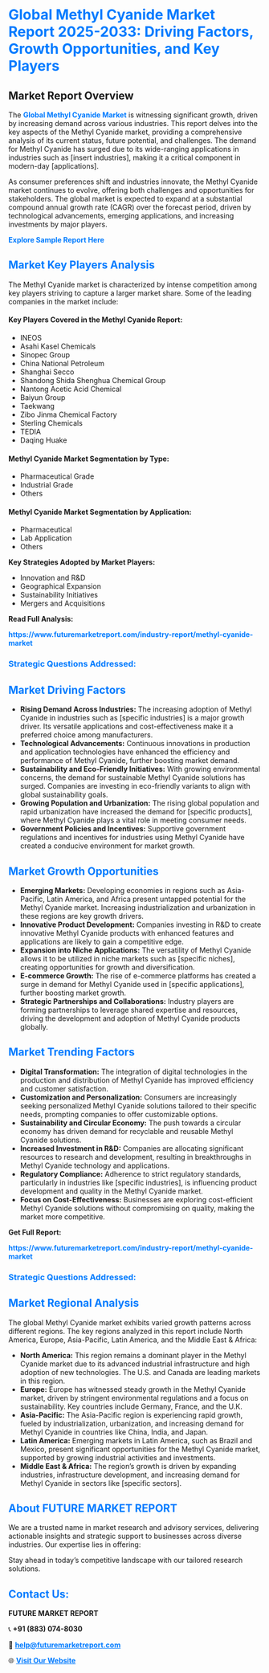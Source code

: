 <h1 style="color: #007BFF;">Global Methyl Cyanide Market Report 2025-2033: Driving Factors, Growth Opportunities, and Key Players</h1>

<section id="overview">
<h2>Market Report Overview</h2>
<p>The <a href="https://www.futuremarketreport.com/industry-report/methyl-cyanide-market" style="color: #007BFF; text-decoration: none;"><strong>Global Methyl Cyanide Market</strong></a> is witnessing significant growth, driven by increasing demand across various industries. This report delves into the key aspects of the Methyl Cyanide market, providing a comprehensive analysis of its current status, future potential, and challenges. The demand for Methyl Cyanide has surged due to its wide-ranging applications in industries such as [insert industries], making it a critical component in modern-day [applications].</p>
<p>As consumer preferences shift and industries innovate, the Methyl Cyanide market continues to evolve, offering both challenges and opportunities for stakeholders. The global market is expected to expand at a substantial compound annual growth rate (CAGR) over the forecast period, driven by technological advancements, emerging applications, and increasing investments by major players.</p>
</section>

<section id="overview">
<p><a href="https://www.futuremarketreport.com/request-sample/reportId=97698" style="color: #007BFF; text-decoration: none;"><strong>Explore Sample Report Here</strong></a></p>
</section>

<section id="key-players">
<h2 style="color: #007BFF;">Market Key Players Analysis</h2>
<p>The Methyl Cyanide market is characterized by intense competition among key players striving to capture a larger market share. Some of the leading companies in the market include:</p>
<h4>Key Players Covered in the Methyl Cyanide Report:</h4>
<ul><li>INEOS</li><li>Asahi Kasel Chemicals</li><li>Sinopec Group</li><li>China National Petroleum</li><li>Shanghai Secco</li><li>Shandong Shida Shenghua Chemical Group</li><li>Nantong Acetic Acid Chemical</li><li>Baiyun Group</li><li>Taekwang</li><li>Zibo Jinma Chemical Factory</li><li>Sterling Chemicals</li><li>TEDIA</li><li>Daqing Huake</li></ul>
<h4>Methyl Cyanide Market Segmentation by Type:</h4>
<ul><li>Pharmaceutical Grade</li><li>Industrial Grade</li><li>Others</li></ul>

<h4>Methyl Cyanide Market Segmentation by Application:</h4>
<ul><li>Pharmaceutical</li><li>Lab Application</li><li>Others</li></ul>
<p><strong>Key Strategies Adopted by Market Players:</strong></p>
<ul>
<li>Innovation and R&D</li>
<li>Geographical Expansion</li>
<li>Sustainability Initiatives</li>
<li>Mergers and Acquisitions</li>
</ul>
</section>

<section>
<p><strong>Read Full Analysis: </strong></p><a href="https://www.futuremarketreport.com/industry-report/methyl-cyanide-market" style="color: #007BFF; text-decoration: none;"><strong>https://www.futuremarketreport.com/industry-report/methyl-cyanide-market</strong></a>
<h3 style="color: #007BFF;">Strategic Questions Addressed:</h3>
</section>

<section id="driving-factors">
<h2 style="color: #007BFF;">Market Driving Factors</h2>
<ul>
<li><strong>Rising Demand Across Industries:</strong> The increasing adoption of Methyl Cyanide in industries such as [specific industries] is a major growth driver. Its versatile applications and cost-effectiveness make it a preferred choice among manufacturers.</li>
<li><strong>Technological Advancements:</strong> Continuous innovations in production and application technologies have enhanced the efficiency and performance of Methyl Cyanide, further boosting market demand.</li>
<li><strong>Sustainability and Eco-Friendly Initiatives:</strong> With growing environmental concerns, the demand for sustainable Methyl Cyanide solutions has surged. Companies are investing in eco-friendly variants to align with global sustainability goals.</li>
<li><strong>Growing Population and Urbanization:</strong> The rising global population and rapid urbanization have increased the demand for [specific products], where Methyl Cyanide plays a vital role in meeting consumer needs.</li>
<li><strong>Government Policies and Incentives:</strong> Supportive government regulations and incentives for industries using Methyl Cyanide have created a conducive environment for market growth.</li>
</ul>
</section>

<section id="growth-opportunities">
<h2 style="color: #007BFF;">Market Growth Opportunities</h2>
<ul>
<li><strong>Emerging Markets:</strong> Developing economies in regions such as Asia-Pacific, Latin America, and Africa present untapped potential for the Methyl Cyanide market. Increasing industrialization and urbanization in these regions are key growth drivers.</li>
<li><strong>Innovative Product Development:</strong> Companies investing in R&D to create innovative Methyl Cyanide products with enhanced features and applications are likely to gain a competitive edge.</li>
<li><strong>Expansion into Niche Applications:</strong> The versatility of Methyl Cyanide allows it to be utilized in niche markets such as [specific niches], creating opportunities for growth and diversification.</li>
<li><strong>E-commerce Growth:</strong> The rise of e-commerce platforms has created a surge in demand for Methyl Cyanide used in [specific applications], further boosting market growth.</li>
<li><strong>Strategic Partnerships and Collaborations:</strong> Industry players are forming partnerships to leverage shared expertise and resources, driving the development and adoption of Methyl Cyanide products globally.</li>
</ul>
</section>

<section id="trending-factors">
<h2 style="color: #007BFF;">Market Trending Factors</h2>
<ul>
<li><strong>Digital Transformation:</strong> The integration of digital technologies in the production and distribution of Methyl Cyanide has improved efficiency and customer satisfaction.</li>
<li><strong>Customization and Personalization:</strong> Consumers are increasingly seeking personalized Methyl Cyanide solutions tailored to their specific needs, prompting companies to offer customizable options.</li>
<li><strong>Sustainability and Circular Economy:</strong> The push towards a circular economy has driven demand for recyclable and reusable Methyl Cyanide solutions.</li>
<li><strong>Increased Investment in R&D:</strong> Companies are allocating significant resources to research and development, resulting in breakthroughs in Methyl Cyanide technology and applications.</li>
<li><strong>Regulatory Compliance:</strong> Adherence to strict regulatory standards, particularly in industries like [specific industries], is influencing product development and quality in the Methyl Cyanide market.</li>
<li><strong>Focus on Cost-Effectiveness:</strong> Businesses are exploring cost-efficient Methyl Cyanide solutions without compromising on quality, making the market more competitive.</li>
</ul>
</section>

<section>
<p><strong>Get Full Report: </strong></p><a href="https://www.futuremarketreport.com/industry-report/methyl-cyanide-market" style="color: #007BFF; text-decoration: none;"><strong>https://www.futuremarketreport.com/industry-report/methyl-cyanide-market</strong></a>
<h3 style="color: #007BFF;">Strategic Questions Addressed:</h3>
</section>


<section id="regional-analysis">
<h2 style="color: #007BFF;">Market Regional Analysis</h2>
<p>The global Methyl Cyanide market exhibits varied growth patterns across different regions. The key regions analyzed in this report include North America, Europe, Asia-Pacific, Latin America, and the Middle East & Africa:</p>
<ul>
<li><strong>North America:</strong> This region remains a dominant player in the Methyl Cyanide market due to its advanced industrial infrastructure and high adoption of new technologies. The U.S. and Canada are leading markets in this region.</li>
<li><strong>Europe:</strong> Europe has witnessed steady growth in the Methyl Cyanide market, driven by stringent environmental regulations and a focus on sustainability. Key countries include Germany, France, and the U.K.</li>
<li><strong>Asia-Pacific:</strong> The Asia-Pacific region is experiencing rapid growth, fueled by industrialization, urbanization, and increasing demand for Methyl Cyanide in countries like China, India, and Japan.</li>
<li><strong>Latin America:</strong> Emerging markets in Latin America, such as Brazil and Mexico, present significant opportunities for the Methyl Cyanide market, supported by growing industrial activities and investments.</li>
<li><strong>Middle East & Africa:</strong> The region’s growth is driven by expanding industries, infrastructure development, and increasing demand for Methyl Cyanide in sectors like [specific sectors].</li>
</ul>
</section>

<footer>
<h2 style="color: #007BFF;">About FUTURE MARKET REPORT</h2>
<p>We are a trusted name in market research and advisory services, delivering actionable insights and strategic support to businesses across diverse industries. Our expertise lies in offering:</p>

<p>Stay ahead in today’s competitive landscape with our tailored research solutions.</p>

<h2 style="color: #007BFF;">Contact Us:</h2>
<p><strong>FUTURE MARKET REPORT</strong></p>
<p>📞 <strong>+91 (883) 074-8030</strong></p>
<p>📧 <strong><a href="mailto:help@futuremarketreport.com" style="color: #007BFF;">help@futuremarketreport.com</a></strong></p>
<p>🌐 <strong><a href="https://www.futuremarketreport.com/" style="color: #007BFF;">Visit Our Website</a></strong></p>
</footer>